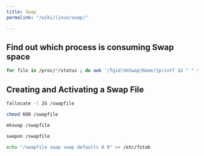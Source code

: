 ```yaml
---
title: Swap
permalink: "/wiki/linux/swap/"

---
```

## Find out which process is consuming Swap space

```bash
for file in /proc/*/status ; do awk '/Tgid|VmSwap|Name/{printf $2 " " $3}END{ print ""}' $file; done | grep kB  | sort -k 3 -n
```

## Creating and Activating a Swap File

```bash
fallocate -l 2G /swapfile
```

```bash
chmod 600 /swapfile
```

```bash
mkswap /swapfile
```

```bash
swapon /swapfile
```

```bash
echo "/swapfile swap swap defaults 0 0" >> /etc/fstab
````